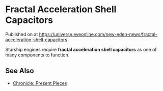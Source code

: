 # Fractal Acceleration Shell Capacitors
Published on  at https://universe.eveonline.com/new-eden-news/fractal-acceleration-shell-capacitors

Starship engines require **fractal acceleration shell capacitors** as
one of many components to function.

See Also
--------
-   [Chronicle: Present Pieces](4DI0anu5yewOnJGZ2VNcpC)

